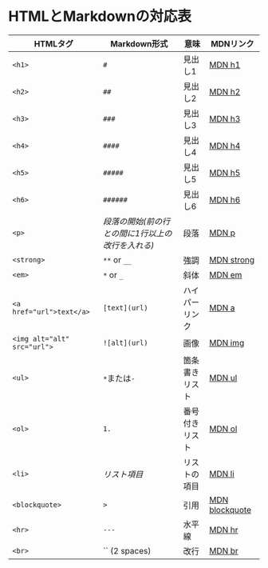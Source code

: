 
# HTMLとMarkdownの対応表

| HTMLタグ           | Markdown形式   | 意味                      | MDNリンク                                                |
|--------------------|----------------|---------------------------|---------------------------------------------------------|
| `<h1>`             | `#`            | 見出し1                   | [MDN h1](https://developer.mozilla.org/ja/docs/Web/HTML/Element/Heading_Elements) |
| `<h2>`             | `##`           | 見出し2                   | [MDN h2](https://developer.mozilla.org/ja/docs/Web/HTML/Element/Heading_Elements) |
| `<h3>`             | `###`          | 見出し3                   | [MDN h3](https://developer.mozilla.org/ja/docs/Web/HTML/Element/Heading_Elements) |
| `<h4>`             | `####`         | 見出し4                   | [MDN h4](https://developer.mozilla.org/ja/docs/Web/HTML/Element/Heading_Elements) |
| `<h5>`             | `#####`        | 見出し5                   | [MDN h5](https://developer.mozilla.org/ja/docs/Web/HTML/Element/Heading_Elements) |
| `<h6>`             | `######`       | 見出し6                   | [MDN h6](https://developer.mozilla.org/ja/docs/Web/HTML/Element/Heading_Elements) |
| `<p>`              | *段落の開始(前の行との間に1行以上の改行を入れる)*   | 段落                      | [MDN p](https://developer.mozilla.org/ja/docs/Web/HTML/Element/p) |
| `<strong>`         | `**` or `__`   | 強調                      | [MDN strong](https://developer.mozilla.org/ja/docs/Web/HTML/Element/strong) |
| `<em>`             | `*` or `_`     | 斜体                      | [MDN em](https://developer.mozilla.org/ja/docs/Web/HTML/Element/em) |
| `<a href="url">text</a>`              | `[text](url)`  | ハイパーリンク            | [MDN a](https://developer.mozilla.org/ja/docs/Web/HTML/Element/a) |
| `<img alt="alt" src="url">`            | `![alt](url)`  | 画像                      | [MDN img](https://developer.mozilla.org/ja/docs/Web/HTML/Element/img) |
| `<ul>`             | `*`または`-`   | 箇条書きリスト            | [MDN ul](https://developer.mozilla.org/ja/docs/Web/HTML/Element/ul) |
| `<ol>`             | `1.`           | 番号付きリスト            | [MDN ol](https://developer.mozilla.org/ja/docs/Web/HTML/Element/ol) |
| `<li>`             | *リスト項目*   | リストの項目              | [MDN li](https://developer.mozilla.org/ja/docs/Web/HTML/Element/li) |
| `<blockquote>`     | `>`            | 引用                      | [MDN blockquote](https://developer.mozilla.org/ja/docs/Web/HTML/Element/blockquote) |
| `<hr>`             | `---`          | 水平線                    | [MDN hr](https://developer.mozilla.org/ja/docs/Web/HTML/Element/hr) |
| `<br>`             | `` (2 spaces)| 改行                      | [MDN br](https://developer.mozilla.org/ja/docs/Web/HTML/Element/br) |
